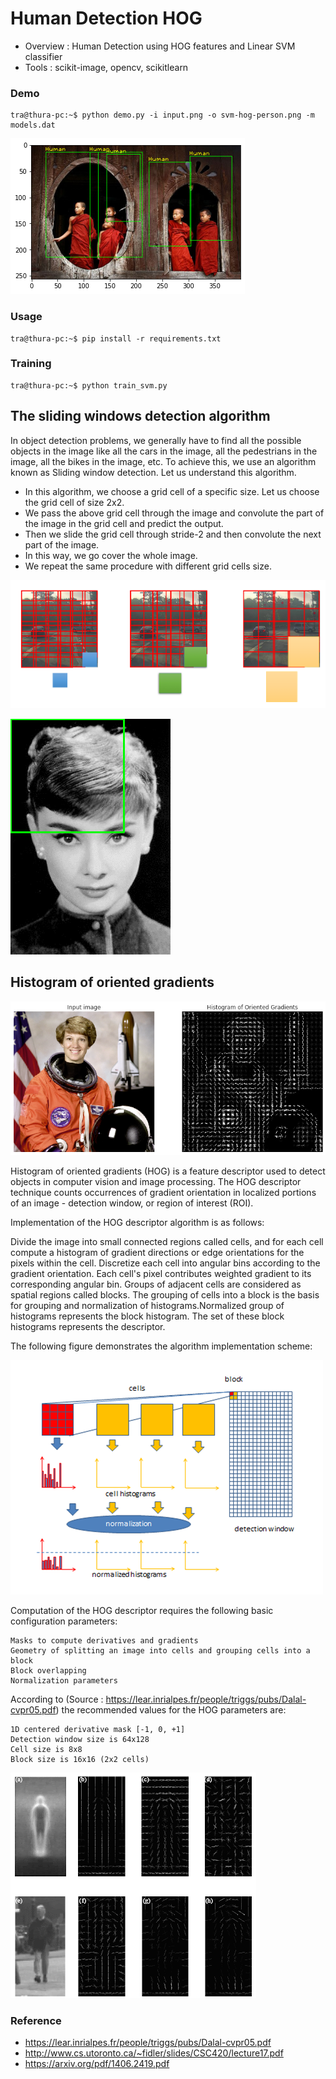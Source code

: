 # Human Detection HOG

- Overview : Human Detection using HOG features and Linear SVM classifier
- Tools : scikit-image, opencv, scikitlearn

### Demo

```{r, engine='bash', count_lines}
tra@thura-pc:~$ python demo.py -i input.png -o svm-hog-person.png -m models.dat
```

![img](img/svm-hog-person.png)

### Usage

```{r, engine='bash', count_lines}
tra@thura-pc:~$ pip install -r requirements.txt
```

### Training
  
```{r, engine='bash', count_lines}
tra@thura-pc:~$ python train_svm.py
```

 ## The sliding windows detection algorithm
 
 In object detection problems, we generally have to find all the possible objects in the image like all the cars in the image, all the pedestrians in the image, all the bikes in the image, etc. To achieve this, we use an algorithm known as Sliding window detection. Let us understand this algorithm.
 * In this algorithm, we choose a grid cell of a specific size. Let us choose the grid cell of size 2x2.
 * We pass the above grid cell through the image and convolute the part of the image in the grid cell and predict the output.
 * Then we slide the grid cell through stride-2 and then convolute the next part of the image.
 * In this way, we go cover the whole image.
 * We repeat the same procedure with different grid cells size.
 

![Conv](img/sd.png)


![Conv](img/sliding.gif)

## Histogram of oriented gradients

![Conv](img/hog-vis.png)

Histogram of oriented gradients (HOG) is a feature descriptor used to detect objects in computer vision and image processing. The HOG descriptor technique counts occurrences of gradient orientation in localized portions of an image - detection window, or region of interest (ROI).

Implementation of the HOG descriptor algorithm is as follows:

Divide the image into small connected regions called cells, and for each cell compute a histogram of gradient directions or edge orientations for the pixels within the cell.
Discretize each cell into angular bins according to the gradient orientation.
Each cell's pixel contributes weighted gradient to its corresponding angular bin.
Groups of adjacent cells are considered as spatial regions called blocks. The grouping of cells into a block is the basis for grouping and normalization of histograms.Normalized group of histograms represents the block histogram. The set of these block histograms represents the descriptor.

The following figure demonstrates the algorithm implementation scheme:

![Conv](img/hog.png)


Computation of the HOG descriptor requires the following basic configuration parameters:

    Masks to compute derivatives and gradients
    Geometry of splitting an image into cells and grouping cells into a block
    Block overlapping
    Normalization parameters

According to (Source : https://lear.inrialpes.fr/people/triggs/pubs/Dalal-cvpr05.pdf) the recommended values for the HOG parameters are:

    1D centered derivative mask [-1, 0, +1]
    Detection window size is 64x128
    Cell size is 8x8
    Block size is 16x16 (2x2 cells)
    
    

![Conv](img/hog1.gif)


### Reference

* https://lear.inrialpes.fr/people/triggs/pubs/Dalal-cvpr05.pdf
* http://www.cs.utoronto.ca/~fidler/slides/CSC420/lecture17.pdf
* https://arxiv.org/pdf/1406.2419.pdf
